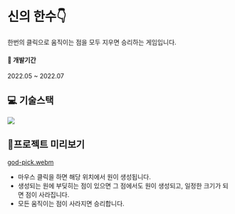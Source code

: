 # 신의 한수👇
한번의 클릭으로 움직이는 점을 모두 지우면 승리하는 게임입니다.

#### 📅 개발기간
2022.05 ~ 2022.07

##  :computer: 기술스택
<img src="https://img.shields.io/badge/C-A8B9CC?style=for-the-badge&logo=C&logoColor=white"> 

## 👀프로젝트 미리보기
[god-pick.webm](https://user-images.githubusercontent.com/100817586/235289047-6c869fc7-edcb-44e0-a41d-5c90466f3e03.webm)
- 마우스 클릭을 하면 해당 위치에서 원이 생성됩니다.
- 생성되는 원에 부딪히는 점이 있으면 그 점에서도 원이 생성되고, 일정한 크기가 되면 점이 사라집니다. 
- 모든 움직이는 점이 사라지면 승리합니다.
